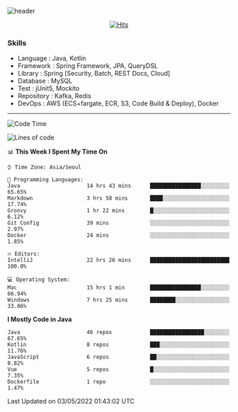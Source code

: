 <!-- Github Profile Readme로 프로필 꾸미기 : https://zzsza.github.io/development/2020/07/10/make-github-profile-readme/ -->

<!-- github theme -->
  <!-- 
    ![header](https://capsule-render.vercel.app/api?type=slice&color=e0f0e3&height=150&section=header&text=beasy&fontSize=45)
  -->
  ![header](https://capsule-render.vercel.app/api?type=soft&color=e0f0e3&height=150&section=header&text=Choi-YongSeok&fontSize=55&animation=twinkling)


<!-- hits count : https://hits.seeyoufarm.com/ -->
<div align=center>
    
  [![Hits](https://hits.seeyoufarm.com/api/count/incr/badge.svg?url=https%3A%2F%2Fgithub.com%2Fchoi-ys&count_bg=%2379C83D&title_bg=%23555555&icon=&icon_color=%23E7E7E7&title=hits&edge_flat=false)](https://hits.seeyoufarm.com)

</div>


<!-- Committed Top Lang -->
<div align=center>
</div>


### Skills
 - Language : Java, Kotlin
 - Framework : Spring Framework, JPA, QueryDSL
 - Library : Spring [Security, Batch, REST Docs, Cloud]
 - Database : MySQL
 - Test : jUnit5, Mockito
 - Repository : Kafka, Redis
 - DevOps : AWS (ECS+fargate, ECR, S3, Code Build & Deploy), Docker

---

<!--START_SECTION:waka-->
![Code Time](http://img.shields.io/badge/Code%20Time-2%2C181%20hrs%2027%20mins-blue)

![Lines of code](https://img.shields.io/badge/From%20Hello%20World%20I%27ve%20Written-210%20Thousand%20lines%20of%20code-blue)

📊 **This Week I Spent My Time On** 

```text
⌚︎ Time Zone: Asia/Seoul

💬 Programming Languages: 
Java                     14 hrs 43 mins      ████████████████░░░░░░░░░   65.65% 
Markdown                 3 hrs 58 mins       ████░░░░░░░░░░░░░░░░░░░░░   17.74% 
Groovy                   1 hr 22 mins        █░░░░░░░░░░░░░░░░░░░░░░░░   6.12% 
Git Config               39 mins             ░░░░░░░░░░░░░░░░░░░░░░░░░   2.97% 
Docker                   24 mins             ░░░░░░░░░░░░░░░░░░░░░░░░░   1.85%

🔥 Editors: 
IntelliJ                 22 hrs 26 mins      █████████████████████████   100.0%

💻 Operating System: 
Mac                      15 hrs 1 min        ████████████████░░░░░░░░░   66.94% 
Windows                  7 hrs 25 mins       ████████░░░░░░░░░░░░░░░░░   33.06%

```

**I Mostly Code in Java** 

```text
Java                     46 repos            █████████████████░░░░░░░░   67.65% 
Kotlin                   8 repos             ███░░░░░░░░░░░░░░░░░░░░░░   11.76% 
JavaScript               6 repos             ██░░░░░░░░░░░░░░░░░░░░░░░   8.82% 
Vue                      5 repos             █░░░░░░░░░░░░░░░░░░░░░░░░   7.35% 
Dockerfile               1 repo              ░░░░░░░░░░░░░░░░░░░░░░░░░   1.47%

```



 Last Updated on 03/05/2022 01:43:02 UTC
<!--END_SECTION:waka-->

<!-- 
![footer](https://capsule-render.vercel.app/api?section=footer&type=slice&color=e0f0e3)
-->

